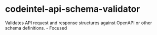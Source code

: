 # codeintel-api-schema-validator
Validates API request and response structures against OpenAPI or other schema definitions. - Focused
